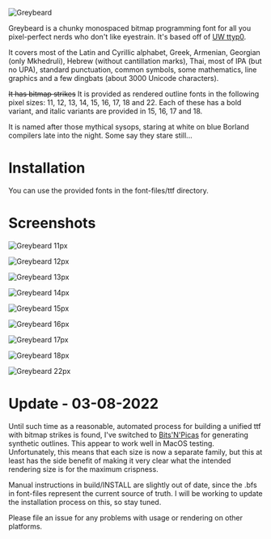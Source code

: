 ![Greybeard](logo.png)

Greybeard is a chunky monospaced bitmap programming font for all you pixel-perfect nerds who don't like eyestrain. It's based off of [UW ttyp0](http://people.mpi-inf.mpg.de/~uwe/misc/uw-ttyp0/).

It covers most of the Latin and Cyrillic alphabet, Greek, Armenian, Georgian (only Mkhedruli), Hebrew (without cantillation marks), Thai, most of IPA (but no UPA), standard punctuation, common symbols, some mathematics, line graphics and a few dingbats (about 3000 Unicode characters).

~~It has bitmap strikes~~ It is provided as rendered outline fonts in the following pixel sizes: 11, 12, 13, 14, 15, 16, 17, 18 and 22. Each of these has a bold variant, and italic variants are provided in 15, 16, 17 and 18.

It is named after those mythical sysops, staring at white on blue Borland compilers late into the night. Some say they stare still...

# Installation

You can use the provided fonts in the font-files/ttf directory.

# Screenshots

![Greybeard 11px](screenshots/Greybeard-11px.png)

![Greybeard 12px](screenshots/Greybeard-12px.png)

![Greybeard 13px](screenshots/Greybeard-13px.png)

![Greybeard 14px](screenshots/Greybeard-14px.png)

![Greybeard 15px](screenshots/Greybeard-15px.png)

![Greybeard 16px](screenshots/Greybeard-16px.png)

![Greybeard 17px](screenshots/Greybeard-17px.png)

![Greybeard 18px](screenshots/Greybeard-18px.png)

![Greybeard 22px](screenshots/Greybeard-22px.png)

# Update - 03-08-2022

Until such time as a reasonable, automated process for building a unified ttf with bitmap strikes is found, I've switched to [Bits'N'Picas](https://github.com/kreativekorp/bitsnpicas) for generating synthetic outlines. This appear to work well in MacOS testing. Unfortunately, this means that each size is now a separate family, but this at least has the side benefit of making it very clear what the intended rendering size is for the maximum crispness.

Manual instructions in build/INSTALL are slightly out of date, since the .bfs in font-files represent the current source of truth. I will be working to update the installation process on this, so stay tuned.

Please file an issue for any problems with usage or rendering on other platforms.
